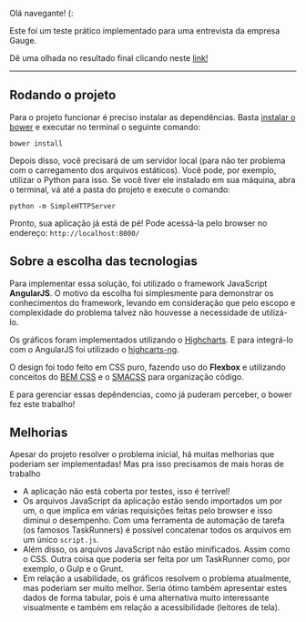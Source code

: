 Olá navegante! (:

Este foi um teste prático implementado para uma entrevista da empresa Gauge.

Dê uma olhada no resultado final clicando neste [link!](http://gauge-teste.surge.sh)



---
## Rodando o projeto

Para o projeto funcionar é preciso instalar as dependências. Basta [instalar o bower](https://bower.io/#install-bower) e executar no terminal o seguinte comando:

```
bower install
```

Depois disso, você precisará de um servidor local (para não ter problema com o carregamento dos arquivos estáticos). Você pode, por exemplo, utilizar o Python para isso. Se você tiver ele instalado em sua máquina, abra o terminal, vá até a pasta do projeto e execute o comando:

```
python -m SimpleHTTPServer
```

Pronto, sua aplicação já está de pé! Pode acessá-la pelo browser no endereço: `http://localhost:8000/`

## Sobre a escolha das tecnologias

Para implementar essa solução, foi utilizado o framework JavaScript **AngularJS**. O motivo da escolha foi simplesmente para demonstrar os conhecimentos do framework, levando em consideração que pelo escopo e complexidade do problema talvez não houvesse a necessidade de utilizá-lo.

Os gráficos foram implementados utilizando o [Highcharts](http://www.highcharts.com). E para integrá-lo com o AngularJS foi utilizado o [highcarts-ng](https://github.com/pablojim/highcharts-ng).

O design foi todo feito em CSS puro, fazendo uso do **Flexbox** e utilizando conceitos do [BEM CSS](http://getbem.com/introduction) e o [SMACSS](https://smacss.com) para organização código.

E para gerenciar essas depêndencias, como já puderam perceber, o bower fez este trabalho!

## Melhorias

Apesar do projeto resolver o problema inicial, há muitas melhorias que poderiam ser implementadas! Mas pra isso precisamos de mais horas de trabalho

- A aplicação não está coberta por testes, isso é terrível!
- Os arquivos JavaScript da aplicação estão sendo importados um por um, o que implica em várias requisições feitas pelo browser e isso diminui o desempenho. Com uma ferramenta de automação de tarefa (os famosos TaskRunners) é possível concatenar todos os arquivos em um único `script.js`. 
- Além disso, os arquivos JavaScript não estão minificados. Assim como o CSS. Outra coisa que poderia ser feita por um TaskRunner como, por exemplo, o Gulp e o Grunt.
- Em relação a usabilidade, os gráficos resolvem o problema atualmente, mas poderiam ser muito melhor. Seria ótimo também apresentar estes dados de forma tabular, pois é uma alternativa muito interessante visualmente e também em relação a acessibilidade (leitores de tela).
